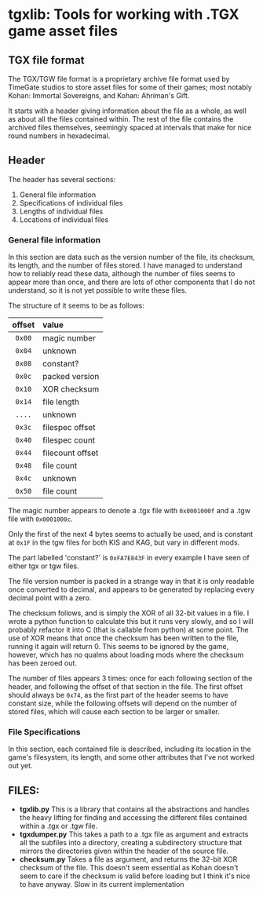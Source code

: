 # tgxlib: Tools for working with .TGX game asset files

## TGX file format

The TGX/TGW file format is a proprietary archive file format
used by TimeGate studios to store asset files for some of their
games; most notably Kohan: Immortal Sovereigns, and Kohan:
Ahriman's Gift.

It starts with a header giving information about the file as
a whole, as well as about all the files contained within.
The rest of the file contains the archived files themselves,
seemingly spaced at intervals that make for nice round numbers
in hexadecimal.

## Header

The header has several sections:
1. General file information
2. Specifications of individual files
3. Lengths of individual files
4. Locations of individual files

### General file information

In this section are data such as the version number of the file,
its checksum, its length, and the number of files stored. I have
managed to understand how to reliably read these data, although
the number of files seems to appear more than once, and there are
lots of other components that I do not understand, so it is not
yet possible to write these files.

The structure of it seems to be as follows:

| offset | value |
| :---: | :-------------- |
| `0x00` | magic number |
| `0x04` | unknown |
| `0x08` | constant?        |
| `0x0c` | packed version   |
| `0x10` | XOR checksum     |
| `0x14` | file length      |
| `....` | unknown |
| `0x3c` | filespec offset  |
| `0x40` | filespec count   |
| `0x44` | filecount offset |
| `0x48` | file count       |
| `0x4c` | unknown          |
| `0x50` | file count       |
	
The magic number appears to denote a .tgx file with `0x0001000f`
and a .tgw file with `0x0001000c`.

Only the first of the next 4 bytes seems to actually be used,
and is constant at `0x1F` in the tgw files for both KIS and KAG,
but vary in different mods.

The part labelled 'constant?' is `0xFA7E843F` in every example
I have seen of either tgx or tgw files.

The file version number is packed in a strange way in that it
is only readable once converted to decimal, and appears to be
generated by replacing every decimal point with a zero.

The checksum follows, and is simply the XOR of all 32-bit
values in a file. I wrote a python function to calculate this
but it runs very slowly, and so I will probably refactor it
into C (that is callable from python) at some point. The use
of XOR means that once the checksum has been written to the
file, running it again will return 0. This seems to be
ignored by the game, however, which has no qualms about loading
mods where the checksum has been zeroed out.

The number of files appears 3 times: once for each following
section of the header, and following the offset of that section
in the file. The first offset should always be `0x74`, as the
first part of the header seems to have constant size, while
the following offsets will depend on the number of stored files,
which will cause each section to be larger or smaller.

### File Specifications

In this section, each contained file is described, including
its location in the game's filesystem, its length, and some
other attributes that I've not worked out yet.
	
## FILES:
+ **tgxlib.py**
  This is a library that contains all the abstractions and handles
  the heavy lifting for finding and accessing the different
  files contained within a .tgx or .tgw file.
+ **tgxdumper.py**
  This takes a path to a .tgx file as argument and extracts all the
  subfiles into a directory, creating a subdirectory structure that
  mirrors the directories given within the header of the source file.
+ **checksum.py**
  Takes a file as argument, and returns the 32-bit XOR checksum of the
  file. This doesn't seem essential as Kohan doesn't seem to care if the
  checksum is valid before loading but I think it's nice to have anyway.
  Slow in its current implementation
  
